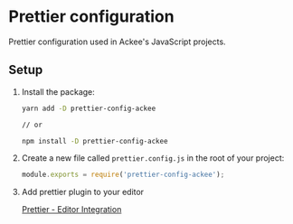 # Prettier configuration

Prettier configuration used in Ackee's JavaScript projects.

## Setup

1.  Install the package:

    ```bash
    yarn add -D prettier-config-ackee

    // or

    npm install -D prettier-config-ackee
    ```

2.  Create a new file called `prettier.config.js` in the root of your project:

    ```js
    module.exports = require('prettier-config-ackee');
    ```

3.  Add prettier plugin to your editor

    [Prettier - Editor Integration](https://prettier.io/docs/en/editors.html)
